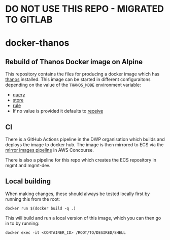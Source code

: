 # DO NOT USE THIS REPO - MIGRATED TO GITLAB

# docker-thanos

## Rebuild of Thanos Docker image on Alpine

This repository contains the files for producing a docker image which has [thanos](https://github.com/thanos-io/thanos/blob/main/README.md) installed.
This image can be started in different configuraitons depending on the value of the `THANOS_MODE` environment variable:

* [query](https://thanos.io/v0.5/components/query/)
* [store](https://thanos.io/v0.5/components/store/)
* [rule](https://thanos.io/v0.2/components/rule/)
* If no value is provided it defaults to [receive](https://thanos.io/tip/components/receive.md/)

## CI

There is a GitHub Actions pipeline in the DWP organisation which builds and deploys the image to docker hub. The image is then mirrored to ECS via the [mirror images pipeline](https://ci.dataworks.dwp.gov.uk/teams/dataworks/pipelines/mirror-docker-images) in AWS Concourse.

There is also a pipeline for this repo which creates the ECS repository in mgmt and mgmt-dev.

## Local building

When making changes, these should always be tested locally first by running this from the root:

`docker run $(docker build -q .)`

This will build and run a local version of this image, which you can then go in to by running:

`docker exec -it <CONTAINER_ID> /ROOT/TO/DESIRED/SHELL`
